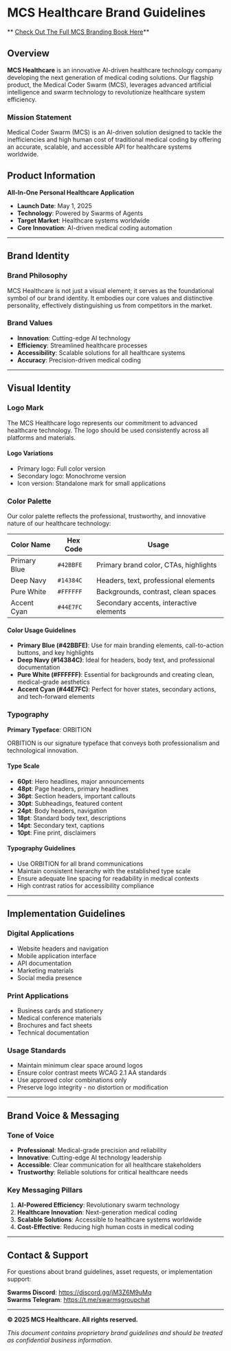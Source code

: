 # MCS Healthcare Brand Guidelines


** [Check Out The Full MCS Branding Book Here](mcs_branding.pdf)**

## Overview

**MCS Healthcare** is an innovative AI-driven healthcare technology company developing the next generation of medical coding solutions. Our flagship product, the Medical Coder Swarm (MCS), leverages advanced artificial intelligence and swarm technology to revolutionize healthcare system efficiency.

### Mission Statement
Medical Coder Swarm (MCS) is an AI-driven solution designed to tackle the inefficiencies and high human cost of traditional medical coding by offering an accurate, scalable, and accessible API for healthcare systems worldwide.

## Product Information

**All-In-One Personal Healthcare Application**
- **Launch Date**: May 1, 2025
- **Technology**: Powered by Swarms of Agents
- **Target Market**: Healthcare systems worldwide
- **Core Innovation**: AI-driven medical coding automation

---

## Brand Identity

### Brand Philosophy
MCS Healthcare is not just a visual element; it serves as the foundational symbol of our brand identity. It embodies our core values and distinctive personality, effectively distinguishing us from competitors in the market.

### Brand Values
- **Innovation**: Cutting-edge AI technology
- **Efficiency**: Streamlined healthcare processes
- **Accessibility**: Scalable solutions for all healthcare systems
- **Accuracy**: Precision-driven medical coding

---

## Visual Identity

### Logo Mark
The MCS Healthcare logo represents our commitment to advanced healthcare technology. The logo should be used consistently across all platforms and materials.

#### Logo Variations
- Primary logo: Full color version
- Secondary logo: Monochrome version
- Icon version: Standalone mark for small applications

### Color Palette

Our color palette reflects the professional, trustworthy, and innovative nature of our healthcare technology:

| Color Name | Hex Code | Usage |
|------------|----------|-------|
| Primary Blue | `#42BBFE` | Primary brand color, CTAs, highlights |
| Deep Navy | `#14384C` | Headers, text, professional elements |
| Pure White | `#FFFFFF` | Backgrounds, contrast, clean spaces |
| Accent Cyan | `#44E7FC` | Secondary accents, interactive elements |

#### Color Usage Guidelines
- **Primary Blue (#42BBFE)**: Use for main branding elements, call-to-action buttons, and key highlights
- **Deep Navy (#14384C)**: Ideal for headers, body text, and professional documentation
- **Pure White (#FFFFFF)**: Essential for backgrounds and creating clean, medical-grade aesthetics
- **Accent Cyan (#44E7FC)**: Perfect for hover states, secondary actions, and tech-forward elements

### Typography

**Primary Typeface**: ORBITION

ORBITION is our signature typeface that conveys both professionalism and technological innovation.

#### Type Scale
- **60pt**: Hero headlines, major announcements
- **48pt**: Page headers, primary headlines
- **36pt**: Section headers, important callouts
- **30pt**: Subheadings, featured content
- **24pt**: Body headers, navigation
- **18pt**: Standard body text, descriptions
- **14pt**: Secondary text, captions
- **10pt**: Fine print, disclaimers

#### Typography Guidelines
- Use ORBITION for all brand communications
- Maintain consistent hierarchy with the established type scale
- Ensure adequate line spacing for readability in medical contexts
- High contrast ratios for accessibility compliance

---

## Implementation Guidelines

### Digital Applications
- Website headers and navigation
- Mobile application interface
- API documentation
- Marketing materials
- Social media presence

### Print Applications
- Business cards and stationery
- Medical conference materials
- Brochures and fact sheets
- Technical documentation

### Usage Standards
- Maintain minimum clear space around logos
- Ensure color contrast meets WCAG 2.1 AA standards
- Use approved color combinations only
- Preserve logo integrity - no distortion or modification

---

## Brand Voice & Messaging

### Tone of Voice
- **Professional**: Medical-grade precision and reliability
- **Innovative**: Cutting-edge AI technology leadership
- **Accessible**: Clear communication for all healthcare stakeholders
- **Trustworthy**: Reliable solutions for critical healthcare needs

### Key Messaging Pillars
1. **AI-Powered Efficiency**: Revolutionary swarm technology
2. **Healthcare Innovation**: Next-generation medical coding
3. **Scalable Solutions**: Accessible to healthcare systems worldwide
4. **Cost-Effective**: Reducing high human costs in medical coding

---

## Contact & Support

For questions about brand guidelines, asset requests, or implementation support:

**Swarms Discord**: https://discord.gg/jM3Z6M9uMq  
**Swarms Telegram**: https://t.me/swarmsgroupchat

---

**© 2025 MCS Healthcare. All rights reserved.**

*This document contains proprietary brand guidelines and should be treated as confidential business information.*
